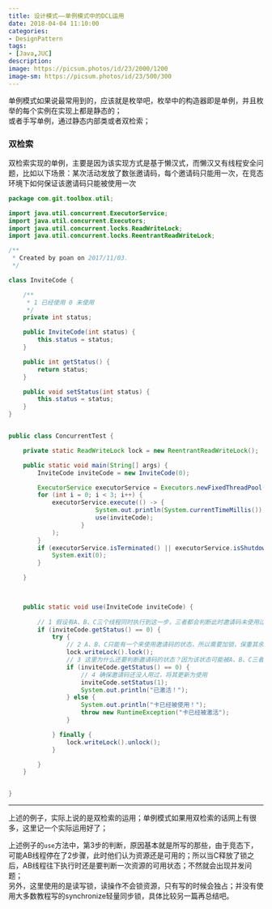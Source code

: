 ```yaml
---
title: 设计模式——单例模式中的DCL运用
date: 2018-04-04 11:10:00
categories:
- DesignPattern
tags:
- [Java,JUC]
description:
image: https://picsum.photos/id/23/2000/1200
image-sm: https://picsum.photos/id/23/500/300
---  
```


单例模式如果说最常用到的，应该就是枚举吧，枚举中的构造器即是单例，并且枚举的每个实例在实现上都是静态的；  
或者手写单例，通过静态内部类或者双检索；  
### 双检索  
双检索实现的单例，主要是因为该实现方式是基于懒汉式，而懒汉又有线程安全问题，比如以下场景：某次活动发放了数张邀请码，每个邀请码只能用一次，在竞态环境下如何保证该邀请码只能被使用一次 
```java
package com.git.toolbox.util;

import java.util.concurrent.ExecutorService;
import java.util.concurrent.Executors;
import java.util.concurrent.locks.ReadWriteLock;
import java.util.concurrent.locks.ReentrantReadWriteLock;

/**
 * Created by poan on 2017/11/03.
 */

class InviteCode {

    /**
     * 1 已经使用 0 未使用
     */
    private int status;

    public InviteCode(int status) {
        this.status = status;
    }

    public int getStatus() {
        return status;
    }

    public void setStatus(int status) {
        this.status = status;
    }
}


public class ConcurrentTest {

    private static ReadWriteLock lock = new ReentrantReadWriteLock();

    public static void main(String[] args) {
        InviteCode inviteCode = new InviteCode(0);

        ExecutorService executorService = Executors.newFixedThreadPool(3);
        for (int i = 0; i < 3; i++) {
            executorService.execute(() -> {
                        System.out.println(System.currentTimeMillis());
                        use(inviteCode);
                    }
            );
        }
        if (executorService.isTerminated() || executorService.isShutdown()) {
            System.exit(0);
        }

    }


    
    public static void use(InviteCode inviteCode) {
    
        // 1 假设有A、B、C三个线程同时执行到这一步，三者都会判断此时邀请码未使用过    
        if (inviteCode.getStatus() == 0) {
            try {
                // 2 A、B、C只能有一个来使用邀请码的状态，所以需要加锁，保重其余两者不能修改邀请码的状态
                lock.writeLock().lock();
                // 3 这里为什么还要判断邀请码的状态？因为该状态可能被A、B、C三者以外的线程先修改过了，而三者还不知情； 或者，ABC其中一个已经有人执行过4步骤，并释放了锁，其余两者并没有进入1的判断而是直接在等着锁的释放，所以需要再判断一次
                if (inviteCode.getStatus() == 0) {
                    // 4 确保邀请码还没人用过，将其更新为使用
                    inviteCode.setStatus(1);
                    System.out.println("已激活！");
                } else {
                    System.out.println("卡已经被使用！");
                    throw new RuntimeException("卡已经被激活");
                }

            } finally {
                lock.writeLock().unlock();
            }

        }
    }


}

```  

---

上述的例子，实际上说的是双检索的运用；单例模式如果用双检索的话网上有很多，这里记一个实际运用好了；  

上述例子的`use`方法中，第3步的判断，原因基本就是所写的那些，由于竞态下，可能AB线程停在了2步骤，此时他们认为资源还是可用的；所以当C释放了锁之后，AB线程往下执行时还是要判断一次资源的可用状态；不然就会出现并发问题；  
另外，这里使用的是读写锁，读操作不会锁资源，只有写的时候会独占；并没有使用大多数教程写的synchronize轻量同步锁，具体比较另一篇再总结吧。
